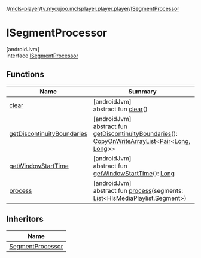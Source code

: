 //[mcls-player](../../../index.md)/[tv.mycujoo.mclsplayer.player.player](../index.md)/[ISegmentProcessor](index.md)

# ISegmentProcessor

[androidJvm]\
interface [ISegmentProcessor](index.md)

## Functions

| Name | Summary |
|---|---|
| [clear](clear.md) | [androidJvm]<br>abstract fun [clear](clear.md)() |
| [getDiscontinuityBoundaries](get-discontinuity-boundaries.md) | [androidJvm]<br>abstract fun [getDiscontinuityBoundaries](get-discontinuity-boundaries.md)(): [CopyOnWriteArrayList](https://developer.android.com/reference/kotlin/java/util/concurrent/CopyOnWriteArrayList.html)&lt;[Pair](https://kotlinlang.org/api/latest/jvm/stdlib/kotlin/-pair/index.html)&lt;[Long](https://kotlinlang.org/api/latest/jvm/stdlib/kotlin/-long/index.html), [Long](https://kotlinlang.org/api/latest/jvm/stdlib/kotlin/-long/index.html)&gt;&gt; |
| [getWindowStartTime](get-window-start-time.md) | [androidJvm]<br>abstract fun [getWindowStartTime](get-window-start-time.md)(): [Long](https://kotlinlang.org/api/latest/jvm/stdlib/kotlin/-long/index.html) |
| [process](process.md) | [androidJvm]<br>abstract fun [process](process.md)(segments: [List](https://kotlinlang.org/api/latest/jvm/stdlib/kotlin.collections/-list/index.html)&lt;HlsMediaPlaylist.Segment&gt;) |

## Inheritors

| Name |
|---|
| [SegmentProcessor](../-segment-processor/index.md) |

